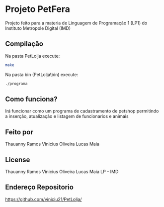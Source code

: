 # Projeto PetFera

Projeto feito para a materia de Linguagem de Programação 1 (LP1) do Instituto Metropole Digital (IMD)

## Compilação
Na pasta PetLolja execute:

```bash
make
```
Na pasta bin (PetLolja\bin) execute:

```bash
./programa
```

## Como funciona?

Irá funcionar como um programa de cadastramento de petshop permitindo a inserção, atualização e listagem de funcionarios e animais

## Feito por
Thauanny Ramos
Vinicius Oliveira
Lucas Maia

## License
Thauanny Ramos
Vinicius Oliveira
Lucas Maia
LP - IMD

## Endereço Repositorio
https://github.com/viniciu21/PetLolja/
